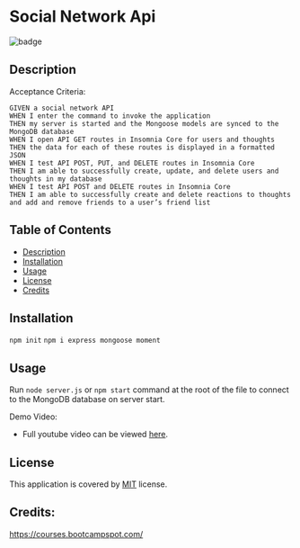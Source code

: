 # Social Network Api

![badge](https://img.shields.io/badge/license-MIT-brightgreen)

  ## Description
  Acceptance Criteria:
  
 ```
GIVEN a social network API
WHEN I enter the command to invoke the application
THEN my server is started and the Mongoose models are synced to the MongoDB database
WHEN I open API GET routes in Insomnia Core for users and thoughts
THEN the data for each of these routes is displayed in a formatted JSON
WHEN I test API POST, PUT, and DELETE routes in Insomnia Core
THEN I am able to successfully create, update, and delete users and thoughts in my database
WHEN I test API POST and DELETE routes in Insomnia Core
THEN I am able to successfully create and delete reactions to thoughts and add and remove friends to a user’s friend list
 ```

  ## Table of Contents
  - [Description](#description)
  - [Installation](#installation)
  - [Usage](#usage)
  - [License](#license)
  - [Credits](#credits)
  ## Installation
  `npm init`
  `npm i express mongoose moment`

  ## Usage
  Run `node server.js` or `npm start` command at the root of the file to connect to the MongoDB database on server start.

  Demo Video:

  - Full youtube video can be viewed [here](https://www.youtube.com/watch?v=0EU4mVjqLoI).
  
  ## License
  This application is covered by [MIT](https://opensource.org/licenses/MIT) license. 
  
  ## Credits: 
  https://courses.bootcampspot.com/